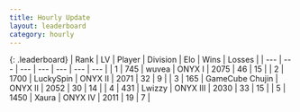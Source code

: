 ```yaml
---
title: Hourly Update
layout: leaderboard
category: hourly
---
```


{: .leaderboard}
| Rank | LV | Player | Division | Elo | Wins | Losses |
| --- | --- | --- | --- | --- | --- | --- |
| <span data-change="0">1</span> | 745 | <span title="ID: 740957">wuvea</span> | ONYX I | <span data-change="0">2075</span> | <span data-change="0">46</span> | <span data-change="0">15</span> |
| <span data-change="0">2</span> | 1700 | <span title="ID: 498412">LuckySpin</span> | ONYX II | <span data-change="0">2071</span> | <span data-change="0">32</span> | <span data-change="0">9</span> |
| <span data-change="0">3</span> | 165 | <span title="ID: 754306">GameCube Chujin</span> | ONYX II | <span data-change="6">2052</span> | <span data-change="1">30</span> | <span data-change="0">14</span> |
| <span data-change="0">4</span> | 431 | <span title="ID: 744682">Lwizzy</span> | ONYX III | <span data-change="0">2030</span> | <span data-change="0">33</span> | <span data-change="0">15</span> |
| <span data-change="0">5</span> | 1450 | <span title="ID: 200908">Xaura</span> | ONYX IV | <span data-change="0">2011</span> | <span data-change="0">19</span> | <span data-change="0">7</span> |